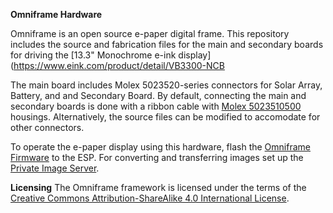**Omniframe Hardware**

Omniframe is an open source e-paper digital frame. This repository includes the source and fabrication files for the main and secondary boards for driving the [13.3" Monochrome e-ink display](https://www.eink.com/product/detail/VB3300-NCB

The main board includes Molex 5023520-series connectors for Solar Array, Battery, and and Secondary Board. By default, connecting the main and secondary boards is done with a ribbon cable with [Molex 5023510500](https://www.digikey.com/en/products/detail/molex/5023510500/4555379) housings. Alternatively, the source files can be modified to accomodate for other connectors. 

To operate the e-paper display using this hardware, flash the [Omniframe Firmware](https://github.com/omniframe-art/Omniframe-Firmware) to the ESP. For converting and transferring images set up the [Private Image Server](https://github.com/omniframe-art/Private-Image-Server).

**Licensing**
The Omniframe framework is licensed under the terms of the [Creative Commons Attribution-ShareAlike 4.0 International License](https://creativecommons.org/licenses/by-sa/4.0/).

